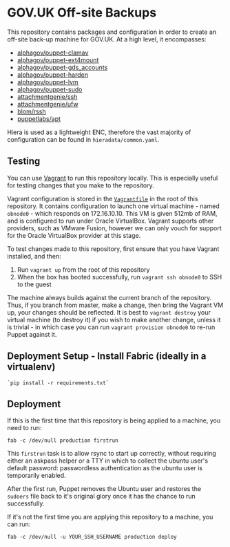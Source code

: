 # GOV.UK Off-site Backups

This repository contains packages and configuration in order to create an
off-site back-up machine for GOV.UK. At a high level, it encompasses:

- [alphagov/puppet-clamav](https://github.com/alphagov/puppet-clamav)
- [alphagov/puppet-ext4mount](https://github.com/alphagov/puppet-ext4mount)
- [alphagov/puppet-gds_accounts](https://github.com/alphagov/puppet-gds_accounts)
- [alphagov/puppet-harden](https://github.com/alphagov/puppet-harden)
- [alphagov/puppet-lvm](https://github.com/alphagov/puppet-lvm)
- [alphagov/puppet-sudo](https://github.com/alphagov/puppet-sudo)
- [attachmentgenie/ssh](https://github.com/attachmentgenie/puppet-module-ssh)
- [attachmentgenie/ufw](https://github.com/attachmentgenie/puppet-module-ufw)
- [blom/rssh](https://github.com/blom/puppet-rssh)
- [puppetlabs/apt](https://forge.puppetlabs.com/puppetlabs/apt)

Hiera is used as a lightweight ENC, therefore the vast majority of
configuration can be found in `hieradata/common.yaml`.

## Testing

You can use [Vagrant](http://vagrantup.com) to run this repository locally.
This is especially useful for testing changes that you make to the
repository.

Vagrant configuration is stored in the
[`Vagrantfile`](https://github.com/alphagov/govuk_offsitebackups-puppet/blob/master/Vagrantfile)
in the root of this repository. It contains configuration to launch one
virtual machine - named `obnode0` - which responds on 172.16.10.10. This VM
is given 512mb of RAM, and is configured to run under Oracle VirtualBox.
Vagrant supports other providers, such as VMware Fusion, however we can only
vouch for support for the Oracle VirtualBox provider at this stage.

To test changes made to this repository, first ensure that you have Vagrant
installed, and then:

1. Run `vagrant up` from the root of this repository
2. When the box has booted successfully, run `vagrant ssh obnode0` to SSH to
the guest

The machine always builds against the current branch of the repository.
Thus, if you branch from master, make a change, then bring the Vagrant VM
up, your changes should be reflected. It is best to `vagrant destroy` your
virtual machine (to destroy it) if you wish to make another change, unless
it is trivial - in which case you can run `vagrant provision obnode0` to
re-run Puppet against it.

## Deployment Setup - Install Fabric (ideally in a virtualenv)

    `pip install -r requirements.txt`

## Deployment

If this is the first time that this repository is being applied to a machine,
you need to run:

`fab -c /dev/null production firstrun`

This `firstrun` task is to allow rsync to start up correctly, without
requiring either an askpass helper or a TTY in which to collect the ubuntu
user's default password: passwordless authentication as the ubuntu user is
temporarily enabled.

After the first run, Puppet removes the Ubuntu user and restores the `sudoers` file back to it's
original glory once it has the chance to run successfully.

If it's not the first time you are applying this repository to a machine, you
can run:

`fab -c /dev/null -u YOUR_SSH_USERNAME production deploy`
